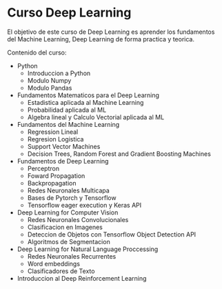 # Curso Deep Learning


El objetivo de este curso de Deep Learning es aprender los fundamentos del Machine Learning, Deep Learning  de forma practica y teorica. 

Contenido del curso:

* Python
  * Introduccion a Python
  * Modulo Numpy
  * Modulo Pandas
* Fundamentos Matematicos para el Deep Learning
  * Estadistica aplicada al Machine Learning
  * Probabilidad aplicada al ML
  * Algebra lineal y Calculo Vectorial aplicada al ML
* Fundamentos del Machine Learning 
  * Regression Lineal
  * Regresion Logistica
  * Support Vector Machines
  * Decision Trees, Random Forest and Gradient Boosting Machines
* Fundamentos de Deep Learning
  * Perceptron
  * Foward Propagation
  * Backpropagation
  * Redes Neuronales Multicapa
  * Bases de Pytorch y Tensorflow
  * Tensorflow eager execution y Keras API
* Deep Learning for Computer Vision
  * Redes Neuronales Convolucionales
  * Clasificacion en Imagenes
  * Deteccion de Objetos con Tensorflow Object Detection API
  * Algoritmos de Segmentacion 
* Deep Learning for Natural Language Proccessing
  * Redes Neuronales Recurrentes
  * Word embeddings
  * Clasificadores de Texto
* Introduccion al Deep Reinforcement Learning
  
